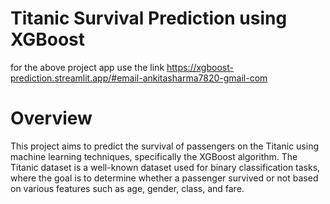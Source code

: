 # Titanic Survival Prediction using XGBoost
for the above project app use the link
https://xgboost-prediction.streamlit.app/#email-ankitasharma7820-gmail-com
# Overview
This project aims to predict the survival of passengers on the Titanic using machine learning techniques, specifically the XGBoost algorithm. The Titanic dataset is a well-known dataset used for binary classification tasks, where the goal is to determine whether a passenger survived or not based on various features such as age, gender, class, and fare.
